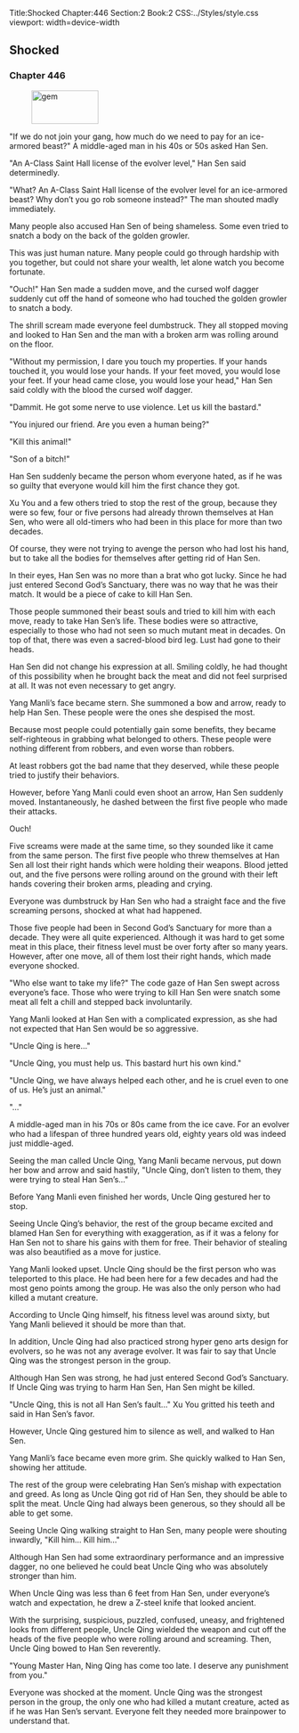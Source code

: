 Title:Shocked 
Chapter:446 
Section:2 
Book:2 
CSS:../Styles/style.css 
viewport: width=device-width
  
## Shocked
### Chapter 446 
<figure>
	<img src="../Images/gem.gif" alt="gem" id="gem" width="120" height="60" />
</figure>
  

  
  "If we do not join your gang, how much do we need to pay for an ice-armored beast?" A middle-aged man in his 40s or 50s asked Han Sen.

"An A-Class Saint Hall license of the evolver level," Han Sen said determinedly.

"What? An A-Class Saint Hall license of the evolver level for an ice-armored beast? Why don’t you go rob someone instead?" The man shouted madly immediately.

Many people also accused Han Sen of being shameless. Some even tried to snatch a body on the back of the golden growler.

This was just human nature. Many people could go through hardship with you together, but could not share your wealth, let alone watch you become fortunate.

"Ouch!" Han Sen made a sudden move, and the cursed wolf dagger suddenly cut off the hand of someone who had touched the golden growler to snatch a body.

The shrill scream made everyone feel dumbstruck. They all stopped moving and looked to Han Sen and the man with a broken arm was rolling around on the floor.

"Without my permission, I dare you touch my properties. If your hands touched it, you would lose your hands. If your feet moved, you would lose your feet. If your head came close, you would lose your head," Han Sen said coldly with the blood the cursed wolf dagger.

"Dammit. He got some nerve to use violence. Let us kill the bastard."

"You injured our friend. Are you even a human being?"

"Kill this animal!"

"Son of a bitch!"

Han Sen suddenly became the person whom everyone hated, as if he was so guilty that everyone would kill him the first chance they got.

Xu You and a few others tried to stop the rest of the group, because they were so few, four or five persons had already thrown themselves at Han Sen, who were all old-timers who had been in this place for more than two decades.

Of course, they were not trying to avenge the person who had lost his hand, but to take all the bodies for themselves after getting rid of Han Sen.

In their eyes, Han Sen was no more than a brat who got lucky. Since he had just entered Second God’s Sanctuary, there was no way that he was their match. It would be a piece of cake to kill Han Sen.

Those people summoned their beast souls and tried to kill him with each move, ready to take Han Sen’s life. These bodies were so attractive, especially to those who had not seen so much mutant meat in decades. On top of that, there was even a sacred-blood bird leg. Lust had gone to their heads.

Han Sen did not change his expression at all. Smiling coldly, he had thought of this possibility when he brought back the meat and did not feel surprised at all. It was not even necessary to get angry.

Yang Manli’s face became stern. She summoned a bow and arrow, ready to help Han Sen. These people were the ones she despised the most.

Because most people could potentially gain some benefits, they became self-righteous in grabbing what belonged to others. These people were nothing different from robbers, and even worse than robbers.

At least robbers got the bad name that they deserved, while these people tried to justify their behaviors.

However, before Yang Manli could even shoot an arrow, Han Sen suddenly moved. Instantaneously, he dashed between the first five people who made their attacks.

Ouch!

Five screams were made at the same time, so they sounded like it came from the same person. The first five people who threw themselves at Han Sen all lost their right hands which were holding their weapons. Blood jetted out, and the five persons were rolling around on the ground with their left hands covering their broken arms, pleading and crying.

Everyone was dumbstruck by Han Sen who had a straight face and the five screaming persons, shocked at what had happened.

Those five people had been in Second God’s Sanctuary for more than a decade. They were all quite experienced. Although it was hard to get some meat in this place, their fitness level must be over forty after so many years. However, after one move, all of them lost their right hands, which made everyone shocked.

"Who else want to take my life?" The code gaze of Han Sen swept across everyone’s face. Those who were trying to kill Han Sen were snatch some meat all felt a chill and stepped back involuntarily.

Yang Manli looked at Han Sen with a complicated expression, as she had not expected that Han Sen would be so aggressive.

"Uncle Qing is here…"

"Uncle Qing, you must help us. This bastard hurt his own kind."

"Uncle Qing, we have always helped each other, and he is cruel even to one of us. He’s just an animal."

"…"

A middle-aged man in his 70s or 80s came from the ice cave. For an evolver who had a lifespan of three hundred years old, eighty years old was indeed just middle-aged.

Seeing the man called Uncle Qing, Yang Manli became nervous, put down her bow and arrow and said hastily, "Uncle Qing, don’t listen to them, they were trying to steal Han Sen’s…"

Before Yang Manli even finished her words, Uncle Qing gestured her to stop.

Seeing Uncle Qing’s behavior, the rest of the group became excited and blamed Han Sen for everything with exaggeration, as if it was a felony for Han Sen not to share his gains with them for free. Their behavior of stealing was also beautified as a move for justice.

Yang Manli looked upset. Uncle Qing should be the first person who was teleported to this place. He had been here for a few decades and had the most geno points among the group. He was also the only person who had killed a mutant creature.

According to Uncle Qing himself, his fitness level was around sixty, but Yang Manli believed it should be more than that.

In addition, Uncle Qing had also practiced strong hyper geno arts design for evolvers, so he was not any average evolver. It was fair to say that Uncle Qing was the strongest person in the group.

Although Han Sen was strong, he had just entered Second God’s Sanctuary. If Uncle Qing was trying to harm Han Sen, Han Sen might be killed.

"Uncle Qing, this is not all Han Sen’s fault…" Xu You gritted his teeth and said in Han Sen’s favor.

However, Uncle Qing gestured him to silence as well, and walked to Han Sen.

Yang Manli’s face became even more grim. She quickly walked to Han Sen, showing her attitude.

The rest of the group were celebrating Han Sen’s mishap with expectation and greed. As long as Uncle Qing got rid of Han Sen, they should be able to split the meat. Uncle Qing had always been generous, so they should all be able to get some.

Seeing Uncle Qing walking straight to Han Sen, many people were shouting inwardly, "Kill him… Kill him…"

Although Han Sen had some extraordinary performance and an impressive dagger, no one believed he could beat Uncle Qing who was absolutely stronger than him.

When Uncle Qing was less than 6 feet from Han Sen, under everyone’s watch and expectation, he drew a Z-steel knife that looked ancient.

With the surprising, suspicious, puzzled, confused, uneasy, and frightened looks from different people, Uncle Qing wielded the weapon and cut off the heads of the five people who were rolling around and screaming. Then, Uncle Qing bowed to Han Sen reverently.

"Young Master Han, Ning Qing has come too late. I deserve any punishment from you."

Everyone was shocked at the moment. Uncle Qing was the strongest person in the group, the only one who had killed a mutant creature, acted as if he was Han Sen’s servant. Everyone felt they needed more brainpower to understand that.
